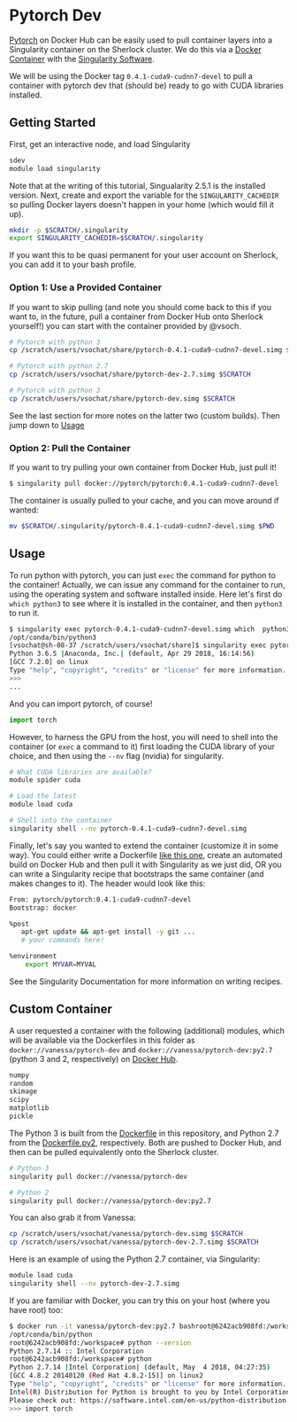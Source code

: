 # Pytorch Dev

[Pytorch](https://hub.docker.com/r/pytorch/pytorch/tags/) on Docker Hub can be easily used to pull container layers into a Singularity
container on the Sherlock cluster. We do this via a [Docker Container](https://hub.docker.com/r/weatherlab/ncview/) with the [Singularity Software](https://singularityware.github.io).

We will be using the Docker tag `0.4.1-cuda9-cudnn7-devel` to pull a container with pytorch dev that (should be) ready to go with CUDA libraries installed.


## Getting Started 

First, get an interactive node, and load Singularity
```bash
sdev
module load singularity
```

Note that at the writing of this tutorial, Singualarity 2.5.1 is the installed version.
Next, create and export the variable for the `SINGULARITY_CACHEDIR` so pulling Docker layers
doesn't happen in your home (which would fill it up).

```bash
mkdir -p $SCRATCH/.singularity
export SINGULARITY_CACHEDIR=$SCRATCH/.singularity
```

If you want this to be quasi permanent for your user account on Sherlock, you can
add it to your bash profile. 

### Option 1: Use a Provided Container
If you want to skip pulling (and note you should come back to this if you want to, in the future,
pull a container from Docker Hub onto Sherlock yourself!) you can start with the container provided
by @vsoch.


```bash
# Pytorch with python 3
cp /scratch/users/vsochat/share/pytorch-0.4.1-cuda9-cudnn7-devel.simg $SCRATCH

# Pytorch with python 2.7
cp /scratch/users/vsochat/share/pytorch-dev-2.7.simg $SCRATCH

# Pytorch with python 3
cp /scratch/users/vsochat/share/pytorch-dev.simg $SCRATCH
```

See the last section for more notes on the latter two (custom builds). Then jump down to [Usage](#Usage)

### Option 2: Pull the Container
If you want to try pulling your own container from Docker Hub, just pull it!

```bash
$ singularity pull docker://pytorch/pytorch:0.4.1-cuda9-cudnn7-devel
```

The container is usually pulled to your cache, and you can move around if wanted:

```bash
mv $SCRATCH/.singularity/pytorch-0.4.1-cuda9-cudnn7-devel.simg $PWD
```

## Usage
To run python with pytorch, you can just `exec` the command for python to the container! 
Actually, we can issue any command for the container to run, using the operating system
and software installed inside. Here let's first do `which python3` to see where it is
installed in the container, and then `python3` to run it.

```bash
$ singularity exec pytorch-0.4.1-cuda9-cudnn7-devel.simg which  python3
/opt/conda/bin/python3
[vsochat@sh-08-37 /scratch/users/vsochat/share]$ singularity exec pytorch-0.4.1-cuda9-cudnn7-devel.simg python3
Python 3.6.5 |Anaconda, Inc.| (default, Apr 29 2018, 16:14:56) 
[GCC 7.2.0] on linux
Type "help", "copyright", "credits" or "license" for more information.
>>> 
...
```

And you can import pytorch, of course!

```python
import torch
```

However, to harness the GPU from the host, you will need to shell into the container (or `exec` a command to it) first loading the CUDA library of your choice, and then using the `--nv` flag (nvidia) for singularity.

```bash
# What CUDA libraries are available?
module spider cuda

# Load the latest
module load cuda

# Shell into the container
singularity shell --nv pytorch-0.4.1-cuda9-cudnn7-devel.simg
```

Finally, let's say you wanted to extend the container (customize it in some way).
You could either write a Dockerfile [like this one](https://github.com/pytorch/pytorch/blob/master/docker/pytorch/Dockerfile), create
an automated build on Docker Hub and then pull it with Singularity as we just did, OR you can write a Singularity recipe
that bootstraps the same container (and makes changes to it). The header would look like this:

```bash
From: pytorch/pytorch:0.4.1-cuda9-cudnn7-devel
Bootstrap: docker

%post
   apt-get update && apt-get install -y git ...
   # your commands here!

%environment
    export MYVAR=MYVAL
```

See the Singularity Documentation for more information on writing recipes.

## Custom Container
A user requested a container with the following (additional) modules, which will be available via
the Dockerfiles in this folder as `docker://vanessa/pytorch-dev` and `docker://vanessa/pytorch-dev:py2.7` (python 3 and 2, respectively) on [Docker Hub](https://hub.docker.com/r/vanessa/pytorch-dev/tags/).

```bash
numpy 
random 
skimage 
scipy 
matplotlib 
pickle
```

The Python 3 is built from the [Dockerfile](Dockerfile) in this repository, and Python 2.7 from the 
[Dockerfile.py2](Dockerfile.py2), respectively. Both are pushed to Docker Hub, and then can be pulled
equivalently onto the Sherlock cluster.

```bash
# Python 3
singularity pull docker://vanessa/pytorch-dev

# Python 2
singularity pull docker://vanessa/pytorch-dev:py2.7
```

You can also grab it from Vanessa:

```bash
cp /scratch/users/vsochat/vanessa/pytorch-dev.simg $SCRATCH
cp /scratch/users/vsochat/vanessa/pytorch-dev-2.7.simg $SCRATCH
```

Here is an example of using the Python 2.7 container, via Singularity:

```bash
module load cuda
singularity shell --nv pytorch-dev-2.7.simg
```

If you are familiar with Docker, you can try this on your host (where you have root) too:

```bash
$ docker run -it vanessa/pytorch-dev:py2.7 bashroot@6242acb908fd:/workspace# which python
/opt/conda/bin/python
root@6242acb908fd:/workspace# python --version
Python 2.7.14 :: Intel Corporation
root@6242acb908fd:/workspace# python
Python 2.7.14 |Intel Corporation| (default, May  4 2018, 04:27:35) 
[GCC 4.8.2 20140120 (Red Hat 4.8.2-15)] on linux2
Type "help", "copyright", "credits" or "license" for more information.
Intel(R) Distribution for Python is brought to you by Intel Corporation.
Please check out: https://software.intel.com/en-us/python-distribution
>>> import torch
```
